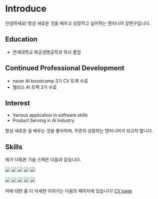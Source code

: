 # Introduce
안녕하세요! 항상 새로운 것을 배우고 성장하고 싶어하는 엔지니어 강면구입니다.

## Education 
* 연세대학교 화공생명공학과 학사 졸업

## Continued Professional Development
* naver AI boostcamp 3기 CV 트랙 수료
* 앨리스 AI 트랙 3기 수료

## Interest
* Various application in software skills
* Product Serving in AI industry

항상 새로운 걸 배우는 것을 좋아하며, 꾸준히 성장하는 엔지니어가 되고자 합니다.


## Skills
제가 다뤄본 기술 스택은 다음과 같습니다.

<img src="https://img.shields.io/badge/Python-3766AB?style=flat-square&logo=Python&logoColor=white"/></a>
<img src="https://img.shields.io/badge/pandas-150458?style=flat-square&logo=pandas&logoColor=white"/></a>
<img src="https://img.shields.io/badge/Jupyter-F37626?style=flat-square&logo=Jupyter&logoColor=white"/></a>
<img src="https://img.shields.io/badge/PyTorch-important?style=flat-square&logo=PyTorch&logoColor=white"/></a>
<img src="https://img.shields.io/badge/WandB-yellow?style=flat-square&logo=WeightsandBiases&logoColor=white"/>

<img src="https://img.shields.io/badge/Streamlit-FF4B4B?style=flat-square&logo=Streamlit&logoColor=white"/></a>
<img src="https://img.shields.io/badge/React-9cf?style=flat-square&logo=React&logoColor=white"/></a>
<img src="https://img.shields.io/badge/FastAPI-green?style=flat-square&logo=FastAPI&logoColor=white"/></a>
<img src="https://img.shields.io/badge/Docker-blue?style=flat-square&logo=Docker&logoColor=white"/></a>
<img src="https://img.shields.io/badge/Google%20Cloud-blueviolet?style=flat-square&logo=GoogleCloud&logoColor=white"/>


저에 대한 좀 더 자세한 이야기는 다음의 페이지에 있습니다! [CV page](https://lean-geometry-f3f.notion.site/c229492ad4fc42489002d3a30faf8dcc)
<br />
<br />

